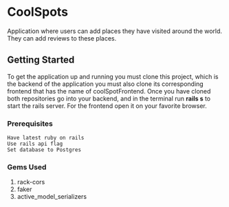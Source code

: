 # CoolSpots

Application where users can add places they have visited around the world. They can add reviews to these places.

## Getting Started

To get the application up and running you must clone this project, which is the backend of the application you must also clone its corresponding frontend that has the name of coolSpotFrontend. Once you have cloned both repositories go into your backend, and in the terminal run **rails s** to start the rails server. For the frontend open it on your favorite browser. 

### Prerequisites

```
Have latest ruby on rails
Use rails api flag
Set database to Postgres
```

### Gems Used

1. rack-cors  
2. faker
3. active_model_serializers
